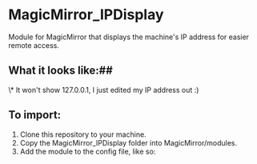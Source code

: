 # MagicMirror_IPDisplay
Module for MagicMirror that displays the machine's IP address for easier remote access.

## What it looks like:##
<pic>
\* It won't show 127.0.0.1, I just edited my IP address out :)

## To import: ##
1. Clone this repository to your machine.
2. Copy the MagicMirror_IPDisplay folder into MagicMirror/modules.
3. Add the module to the config file, like so:
<pic>
  
  
